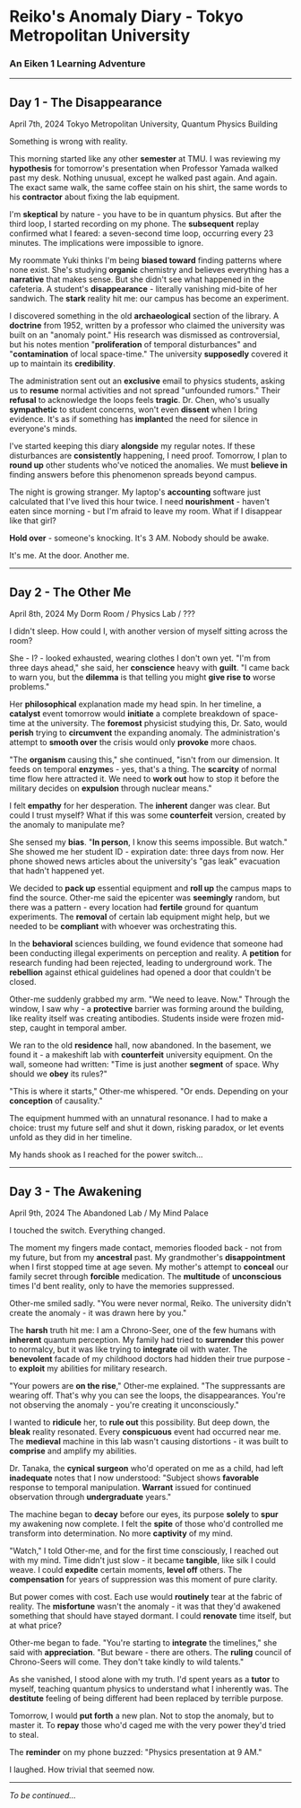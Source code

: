 # Reiko's Anomaly Diary - Tokyo Metropolitan University
### An Eiken 1 Learning Adventure

---

## Day 1 - The Disappearance

April 7th, 2024
Tokyo Metropolitan University, Quantum Physics Building

Something is wrong with reality.

This morning started like any other **semester** at TMU. I was reviewing my **hypothesis** for tomorrow's presentation when Professor Yamada walked past my desk. Nothing unusual, except he walked past again. And again. The exact same walk, the same coffee stain on his shirt, the same words to his **contractor** about fixing the lab equipment.

I'm **skeptical** by nature - you have to be in quantum physics. But after the third loop, I started recording on my phone. The **subsequent** replay confirmed what I feared: a seven-second time loop, occurring every 23 minutes. The implications were impossible to ignore.

My roommate Yuki thinks I'm being **biased toward** finding patterns where none exist. She's studying **organic** chemistry and believes everything has a **narrative** that makes sense. But she didn't see what happened in the cafeteria. A student's **disappearance** - literally vanishing mid-bite of her sandwich. The **stark** reality hit me: our campus has become an experiment.

I discovered something in the old **archaeological** section of the library. A **doctrine** from 1952, written by a professor who claimed the university was built on an "anomaly point." His research was dismissed as controversial, but his notes mention "**proliferation** of temporal disturbances" and "**contamination** of local space-time." The university **supposedly** covered it up to maintain its **credibility**.

The administration sent out an **exclusive** email to physics students, asking us to **resume** normal activities and not spread "unfounded rumors." Their **refusal** to acknowledge the loops feels **tragic**. Dr. Chen, who's usually **sympathetic** to student concerns, won't even **dissent** when I bring evidence. It's as if something has **implant**ed the need for silence in everyone's minds.

I've started keeping this diary **alongside** my regular notes. If these disturbances are **consistently** happening, I need proof. Tomorrow, I plan to **round up** other students who've noticed the anomalies. We must **believe in** finding answers before this phenomenon spreads beyond campus.

The night is growing stranger. My laptop's **accounting** software just calculated that I've lived this hour twice. I need **nourishment** - haven't eaten since morning - but I'm afraid to leave my room. What if I disappear like that girl?

**Hold over** - someone's knocking. It's 3 AM. Nobody should be awake.

It's me. At the door. Another me.

---

## Day 2 - The Other Me

April 8th, 2024
My Dorm Room / Physics Lab / ???

I didn't sleep. How could I, with another version of myself sitting across the room?

She - I? - looked exhausted, wearing clothes I don't own yet. "I'm from three days ahead," she said, her **conscience** heavy with **guilt**. "I came back to warn you, but the **dilemma** is that telling you might **give rise to** worse problems."

Her **philosophical** explanation made my head spin. In her timeline, a **catalyst** event tomorrow would **initiate** a complete breakdown of space-time at the university. The **foremost** physicist studying this, Dr. Sato, would **perish** trying to **circumvent** the expanding anomaly. The administration's attempt to **smooth over** the crisis would only **provoke** more chaos.

"The **organism** causing this," she continued, "isn't from our dimension. It feeds on temporal **enzyme**s - yes, that's a thing. The **scarcity** of normal time flow here attracted it. We need to **work out** how to stop it before the military decides on **expulsion** through nuclear means."

I felt **empathy** for her desperation. The **inherent** danger was clear. But could I trust myself? What if this was some **counterfeit** version, created by the anomaly to manipulate me?

She sensed my **bias**. "**In person**, I know this seems impossible. But watch." She showed me her student ID - expiration date: three days from now. Her phone showed news articles about the university's "gas leak" evacuation that hadn't happened yet.

We decided to **pack up** essential equipment and **roll up** the campus maps to find the source. Other-me said the epicenter was **seemingly** random, but there was a pattern - every location had **fertile** ground for quantum experiments. The **removal** of certain lab equipment might help, but we needed to be **compliant** with whoever was orchestrating this.

In the **behavioral** sciences building, we found evidence that someone had been conducting illegal experiments on perception and reality. A **petition** for research funding had been rejected, leading to underground work. The **rebellion** against ethical guidelines had opened a door that couldn't be closed.

Other-me suddenly grabbed my arm. "We need to leave. Now." Through the window, I saw why - a **protective** barrier was forming around the building, like reality itself was creating antibodies. Students inside were frozen mid-step, caught in temporal amber.

We ran to the old **residence** hall, now abandoned. In the basement, we found it - a makeshift lab with **counterfeit** university equipment. On the wall, someone had written: "Time is just another **segment** of space. Why should we **obey** its rules?"

"This is where it starts," Other-me whispered. "Or ends. Depending on your **conception** of causality."

The equipment hummed with an unnatural resonance. I had to make a choice: trust my future self and shut it down, risking paradox, or let events unfold as they did in her timeline.

My hands shook as I reached for the power switch...

---

## Day 3 - The Awakening

April 9th, 2024
The Abandoned Lab / My Mind Palace

I touched the switch. Everything changed.

The moment my fingers made contact, memories flooded back - not from my future, but from my **ancestral** past. My grandmother's **disappointment** when I first stopped time at age seven. My mother's attempt to **conceal** our family secret through **forcible** medication. The **multitude** of **unconscious** times I'd bent reality, only to have the memories suppressed.

Other-me smiled sadly. "You were never normal, Reiko. The university didn't create the anomaly - it was drawn here by you."

The **harsh** truth hit me: I am a Chrono-Seer, one of the few humans with **inherent** quantum perception. My family had tried to **surrender** this power to normalcy, but it was like trying to **integrate** oil with water. The **benevolent** facade of my childhood doctors had hidden their true purpose - to **exploit** my abilities for military research.

"Your powers are **on the rise**," Other-me explained. "The suppressants are wearing off. That's why you can see the loops, the disappearances. You're not observing the anomaly - you're creating it unconsciously."

I wanted to **ridicule** her, to **rule out** this possibility. But deep down, the **bleak** reality resonated. Every **conspicuous** event had occurred near me. The **medieval** machine in this lab wasn't causing distortions - it was built to **comprise** and amplify my abilities.

Dr. Tanaka, the **cynical** **surgeon** who'd operated on me as a child, had left **inadequate** notes that I now understood: "Subject shows **favorable** response to temporal manipulation. **Warrant** issued for continued observation through **undergraduate** years."

The machine began to **decay** before our eyes, its purpose **solely** to **spur** my awakening now complete. I felt the **spite** of those who'd controlled me transform into determination. No more **captivity** of my mind.

"Watch," I told Other-me, and for the first time consciously, I reached out with my mind. Time didn't just slow - it became **tangible**, like silk I could weave. I could **expedite** certain moments, **level off** others. The **compensation** for years of suppression was this moment of pure clarity.

But power comes with cost. Each use would **routinely** tear at the fabric of reality. The **misfortune** wasn't the anomaly - it was that they'd awakened something that should have stayed dormant. I could **renovate** time itself, but at what price?

Other-me began to fade. "You're starting to **integrate** the timelines," she said with **appreciation**. "But beware - there are others. The **ruling** council of Chrono-Seers will come. They don't take kindly to wild talents."

As she vanished, I stood alone with my truth. I'd spent years as a **tutor** to myself, teaching quantum physics to understand what I inherently was. The **destitute** feeling of being different had been replaced by terrible purpose.

Tomorrow, I would **put forth** a new plan. Not to stop the anomaly, but to master it. To **repay** those who'd caged me with the very power they'd tried to steal.

The **reminder** on my phone buzzed: "Physics presentation at 9 AM."

I laughed. How trivial that seemed now.

---

*To be continued...*